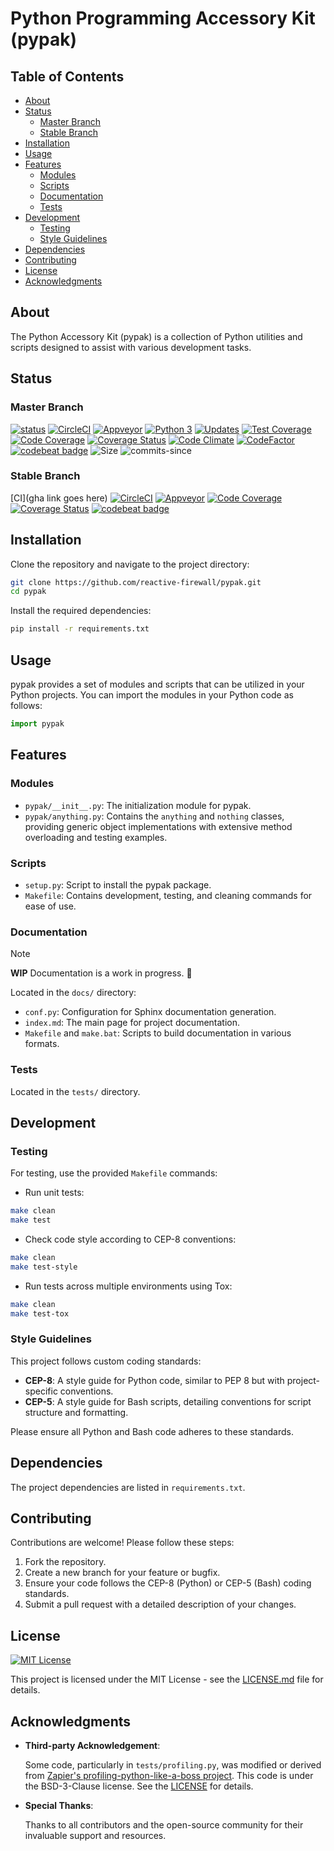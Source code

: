 # Python Programming Accessory Kit (pypak)

## Table of Contents

- [About](#about)
- [Status](#status)
  - [Master Branch](#master-branch)
  - [Stable Branch](#stable-branch)
- [Installation](#installation)
- [Usage](#usage)
- [Features](#features)
  - [Modules](#modules)
  - [Scripts](#scripts)
  - [Documentation](#documentation)
  - [Tests](#tests)
- [Development](#development)
  - [Testing](#testing)
  - [Style Guidelines](#style-guidelines)
- [Dependencies](#dependencies)
- [Contributing](#contributing)
- [License](#license)
- [Acknowledgments](#acknowledgments)

## About

The Python Accessory Kit (pypak) is a collection of Python utilities and scripts designed to assist
with various development tasks.

## Status

### Master Branch

[![status](https://travis-ci.org/reactive-firewall/pypak.svg?branch=master)](https://travis-ci.org/reactive-firewall/pypak)
[![CircleCI](https://circleci.com/gh/reactive-firewall/pypak/tree/master.svg?style=svg)](https://circleci.com/gh/reactive-firewall/pypak/tree/master)
[![Appveyor](https://ci.appveyor.com/api/projects/status/pypak/branch/master?svg=true)](https://ci.appveyor.com/project/reactive-firewall/pypak/branch/master)
[![Python 3](https://pyup.io/repos/github/reactive-firewall/pypak/python-3-shield.svg)](https://pyup.io/repos/github/reactive-firewall/pypak/)
[![Updates](https://pyup.io/repos/github/reactive-firewall/pypak/shield.svg)](https://pyup.io/repos/github/reactive-firewall/pypak/)
[![Test Coverage](https://api.codeclimate.com/v1/badges/pypak/test_coverage)](https://codeclimate.com/github/reactive-firewall/pypak/test_coverage)
[![Code Coverage](https://codecov.io/gh/reactive-firewall/pypak/branch/master/graph/badge.svg)](https://codecov.io/gh/reactive-firewall/pypak/branch/master/)
[![Coverage Status](https://coveralls.io/repos/github/reactive-firewall/pypak/badge.svg?branch=master)](https://coveralls.io/github/reactive-firewall/pypak?branch=master)
[![Code Climate](https://codeclimate.com/github/reactive-firewall/pypak/badges/gpa.svg)](https://codeclimate.com/github/reactive-firewall/pypak)
[![CodeFactor](https://www.codefactor.io/repository/github/reactive-firewall/pypak/badge)](https://www.codefactor.io/repository/github/reactive-firewall/pypak)
[![codebeat badge](https://codebeat.co/badges/da1d8064-5736-49fd-9d61-d046aca38afb)](https://codebeat.co/projects/github-com-reactive-firewall-pypak-master)
![Size](https://img.shields.io/github/languages/code-size/reactive-firewall/pypak.svg)
![commits-since](https://img.shields.io/github/commits-since/reactive-firewall/pypak/stable.svg?maxAge=9000)

### Stable Branch

[CI](gha link goes here)
[![CircleCI](https://circleci.com/gh/reactive-firewall/pypak/tree/stable.svg?style=svg)](https://circleci.com/gh/reactive-firewall/pypak/tree/stable)
[![Appveyor](https://ci.appveyor.com/api/projects/status/6gggp1wpbnnjokm4/branch/stable?svg=true)](https://ci.appveyor.com/project/reactive-firewall/pypak/branch/stable)
[![Code Coverage](https://codecov.io/gh/reactive-firewall/pypak/branch/stable/graph/badge.svg)](https://codecov.io/gh/reactive-firewall/pypak/branch/stable/)
[![Coverage Status](https://coveralls.io/repos/github/reactive-firewall/pypak/badge.svg?branch=stable)](https://coveralls.io/github/reactive-firewall/pypak?branch=stable)
[![codebeat badge](https://codebeat.co/badges/87520e4a-6d24-4e98-a61e-6e9efc58f783)](https://codebeat.co/projects/github-com-reactive-firewall-pypak-stable)

## Installation

Clone the repository and navigate to the project directory:

```bash
git clone https://github.com/reactive-firewall/pypak.git
cd pypak
```

Install the required dependencies:

```bash
pip install -r requirements.txt
```

## Usage

pypak provides a set of modules and scripts that can be utilized in your Python projects. You can
import the modules in your Python code as follows:

```python
import pypak
```

## Features

### Modules

- `pypak/__init__.py`: The initialization module for pypak.
- `pypak/anything.py`: Contains the `anything` and `nothing` classes, providing generic object
implementations with extensive method overloading and testing examples.

### Scripts

- `setup.py`: Script to install the pypak package.
- `Makefile`: Contains development, testing, and cleaning commands for ease of use.

### Documentation

> [!NOTE]
> **WIP** Documentation is a work in progress. :construction:

Located in the `docs/` directory:

- `conf.py`: Configuration for Sphinx documentation generation.
- `index.md`: The main page for project documentation.
- `Makefile` and `make.bat`: Scripts to build documentation in various formats.

### Tests

Located in the `tests/` directory.

## Development

### Testing

For testing, use the provided `Makefile` commands:

- Run unit tests:

```bash
make clean
make test
```

- Check code style according to CEP-8 conventions:

```bash
make clean
make test-style
```

- Run tests across multiple environments using Tox:

```bash
make clean
make test-tox
```

### Style Guidelines

This project follows custom coding standards:

- **CEP-8**: A style guide for Python code, similar to PEP 8 but with project-specific conventions.
- **CEP-5**: A style guide for Bash scripts, detailing conventions for script structure and
  formatting.

Please ensure all Python and Bash code adheres to these standards.

## Dependencies

The project dependencies are listed in `requirements.txt`.

## Contributing

Contributions are welcome! Please follow these steps:

1. Fork the repository.
2. Create a new branch for your feature or bugfix.
3. Ensure your code follows the CEP-8 (Python) or CEP-5 (Bash) coding standards.
4. Submit a pull request with a detailed description of your changes.

## License

[![MIT License](https://img.shields.io/github/license/reactive-firewall/pypak.svg?maxAge=2592000)](https://github.com/reactive-firewall/pypak/blob/stable/LICENSE.md)

This project is licensed under the MIT License - see the [LICENSE.md](LICENSE.md) file for details.

## Acknowledgments

- **Third-party Acknowledgement**:

  Some code, particularly in `tests/profiling.py`, was modified or derived from
  [Zapier's profiling-python-like-a-boss project](https://github.com/zapier/profiling-python-like-a-boss/tree/1ab93a1154).
  This code is under the BSD-3-Clause license. See the
  [LICENSE](https://github.com/zapier/profiling-python-like-a-boss/blob/1ab93a1154/LICENSE.md) for
  details.

- **Special Thanks**:

  Thanks to all contributors and the open-source community for their invaluable support and
  resources.
